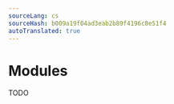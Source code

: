 ```yaml
---
sourceLang: cs
sourceHash: b009a19f04ad3eab2b89f4196c8e51f4
autoTranslated: true
---
```



# Modules

TODO
